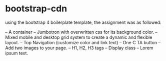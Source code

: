 # bootstrap-cdn
using the bootstrap 4 boilerplate template, the assignment was as followed:

– A container
– Jumbotron with overwritten css for its background color.
– Mixed mobile and desktop grid system to create a dynamic and flexible layout.
– Top Navigation (customize color and link text)
– One C TA button
– Add two images to your page.
– H1, H2, H3 tags
– Display class
– Lorem ipsum text.
